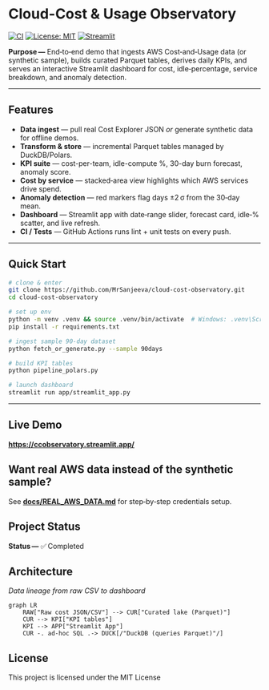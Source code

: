 # Cloud-Cost & Usage Observatory

[![CI](https://github.com/MrSanjeeva/cloud-cost-observatory/actions/workflows/ci.yml/badge.svg)](https://github.com/MrSanjeeva/cloud-cost-observatory/actions/workflows/ci.yml)
[![License: MIT](https://img.shields.io/badge/License-MIT-brightgreen.svg)](LICENSE)
[![Streamlit](https://img.shields.io/badge/Live Dashboard-ccobservatory.streamlit.app-orange)](https://ccobservatory.streamlit.app/)

**Purpose —** End‑to‑end demo that ingests AWS Cost‑and‑Usage data (or synthetic sample), builds curated Parquet tables, derives daily KPIs, and serves an interactive Streamlit dashboard for cost, idle‑percentage, service breakdown, and anomaly detection.

---

## Features

- **Data ingest** — pull real Cost Explorer JSON _or_ generate synthetic data for offline demos.
- **Transform & store** — incremental Parquet tables managed by DuckDB/Polars.
- **KPI suite** — cost-per-team, idle-compute %, 30-day burn forecast, anomaly score.
- **Cost by service** — stacked‑area view highlights which AWS services drive spend.
- **Anomaly detection** — red markers flag days ±2 σ from the 30‑day mean.
- **Dashboard** — Streamlit app with date‑range slider, forecast card, idle‑% scatter, and live refresh.
- **CI / Tests** — GitHub Actions runs lint + unit tests on every push.

---

## Quick Start

```bash
# clone & enter
git clone https://github.com/MrSanjeeva/cloud-cost-observatory.git
cd cloud-cost-observatory

# set up env
python -m venv .venv && source .venv/bin/activate  # Windows: .venv\Scripts\Activate.ps1
pip install -r requirements.txt

# ingest sample 90-day dataset
python fetch_or_generate.py --sample 90days

# build KPI tables
python pipeline_polars.py

# launch dashboard
streamlit run app/streamlit_app.py
```

---

## Live Demo

**<https://ccobservatory.streamlit.app/>**

## Want real AWS data instead of the synthetic sample?

See **[docs/REAL_AWS_DATA.md](docs/REAL_AWS_DATA.md)** for step‑by‑step credentials setup.

## Project Status

**Status —** ✅ Completed

## Architecture

_Data lineage from raw CSV to dashboard_

```mermaid
graph LR
    RAW["Raw cost JSON/CSV"] --> CUR["Curated lake (Parquet)"]
    CUR --> KPI["KPI tables"]
    KPI --> APP["Streamlit App"]
    CUR -. ad-hoc SQL .-> DUCK[/"DuckDB (queries Parquet)"/]
```

## License

This project is licensed under the MIT License
